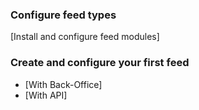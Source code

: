 ### Configure feed types

[Install and configure feed modules]

### Create and configure your first feed

- [With Back-Office]
- [With API]
